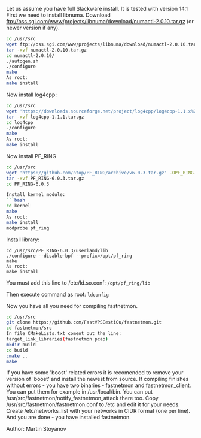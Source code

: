 Let us assume you have full Slackware install. It is tested with version 14.1
First we need to install libnuma. Download ftp://oss.sgi.com/www/projects/libnuma/download/numactl-2.0.10.tar.gz (or newer version if any).

```bash
cd /usr/src
wget ftp://oss.sgi.com/www/projects/libnuma/download/numactl-2.0.10.tar.gz
tar -xvf numactl-2.0.10.tar.gz
cd numactl-2.0.10/
./autogen.sh
./configure
make
As root:
make install
```

Now install log4cpp:
```bash
cd /usr/src
wget 'https://downloads.sourceforge.net/project/log4cpp/log4cpp-1.1.x%20%28new%29/log4cpp-1.1/log4cpp-1.1.1.tar.gz' -Olog4cpp-1.1.1.tar.gz
tar -xvf log4cpp-1.1.1.tar.gz
cd log4cpp
./configure
make
As root:
make install
```

Now install PF_RING

```bash
cd /usr/src
wget 'https://github.com/ntop/PF_RING/archive/v6.0.3.tar.gz' -OPF_RING-6.0.3.tar.gz
tar -xvf PF_RING-6.0.3.tar.gz
cd PF_RING-6.0.3

Install kernel module:
```bash
cd kernel
make
As root:
make install
modprobe pf_ring
```

Install library:
```
cd /usr/src/PF_RING-6.0.3/userland/lib
./configure --disable-bpf --prefix=/opt/pf_ring
make
As root:
make install
```

You must add this line to /etc/ld.so.conf: ```/opt/pf_ring/lib```

Then execute command as root: ```ldconfig```

Now you have all you need for compiling fastnetmon.

```bash
cd /usr/src
git clone https://github.com/FastVPSEestiOu/fastnetmon.git
cd fastnetmon/src
In file CMakeLists.txt coment out the line:
target_link_libraries(fastnetmon pcap)
mkdir build
cd build
cmake ..
make
```

If you have some 'boost' related errors it is recomended to remove your version of 'boost' and install the newest from source. If compiling finishes without errors - you have two binaries - fastnetmon and fastnetmon_client. You can put them for example in /usr/local/bin. You can put /usr/src/fastnetmon/notify_fastnetmon_attack there too. Copy /usr/src/fastnetmon/fastnetmon.conf to /etc and edit it for your needs. Create /etc/networks_list with your networks in CIDR format (one per line). And you are done - you have installed fastnetmon.

Author: Martin Stoyanov 
